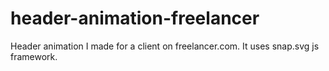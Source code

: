 # header-animation-freelancer
Header animation I made for a client on freelancer.com. It uses snap.svg js framework.

